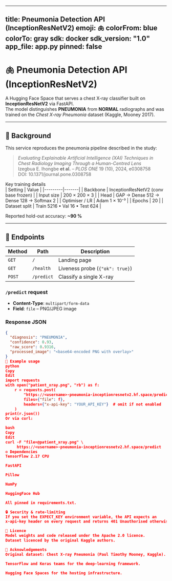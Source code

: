 
---
title: Pneumonia Detection API (InceptionResNetV2)
emoji: 🫁
colorFrom: blue
colorTo: gray
sdk: docker
sdk_version: "1.0"
app_file: app.py
pinned: false
---

# 🫁 Pneumonia Detection API (InceptionResNetV2)

A Hugging Face Space that serves a chest X-ray classifier built on **InceptionResNetV2** via FastAPI.  
The model distinguishes **PNEUMONIA** from **NORMAL** radiographs and was trained on the _Chest X-ray Pneumonia_ dataset (Kaggle, Mooney 2017).

---

## 🧠 Background

This service reproduces the pneumonia pipeline described in the study:

> _Evaluating Explainable Artificial Intelligence (XAI) Techniques in Chest Radiology Imaging Through a Human-Centred Lens_  
> Izegbua E. Ihongbe **et al.** – *PLOS ONE* 19 (10), 2024, e0308758  
> DOI: 10.1371/journal.pone.0308758

Key training details  
| Setting | Value |
|---------|-------|
| Backbone | InceptionResNetV2 (conv base frozen) |
| Input size | 200 × 200 × 3 |
| Head | GAP → Dense 512 → Dense 128 → Softmax 2 |
| Optimiser / LR | Adam 1 × 10⁻³ |
| Epochs | 20 |
| Dataset split | Train 5216 • Val 16 • Test 624 |

Reported hold-out accuracy: **~90 %**

---

## 🚀 Endpoints

| Method | Path | Description |
|--------|------|-------------|
| `GET`  | `/`          | Landing page |
| `GET`  | `/health`    | Liveness probe (`{"ok": true}`) |
| `POST` | `/predict`   | Classify a single X-ray |

### `/predict` request

- **Content-Type**: `multipart/form-data`
- **Field**: `file` – PNG/JPEG image

### Response JSON

```json
{
  "diagnosis": "PNEUMONIA",
  "confidence": 0.93,
  "raw_score": 0.9316,
  "processed_image": "<base64-encoded PNG with overlay>"
}
📝 Example usage
python
Copy
Edit
import requests
with open("patient_xray.png", "rb") as f:
    r = requests.post(
        "https://<username>-pneumonia-inceptionresnetv2.hf.space/predict",
        files={"file": f},
        headers={"x-api-key": "YOUR_API_KEY"}  # omit if not enabled
    )
print(r.json())
Or via curl:

bash
Copy
Edit
curl -F "file=@patient_xray.png" \
     https://<username>-pneumonia-inceptionresnetv2.hf.space/predict
⚙️ Dependencies
TensorFlow 2.17 CPU

FastAPI

Pillow

NumPy

HuggingFace Hub

All pinned in requirements.txt.

🔒 Security & rate-limiting
If you set the EXPECT_KEY environment variable, the API expects an
x-api-key header on every request and returns 401 Unauthorised otherwise.

📜 Licence
Model weights and code released under the Apache 2.0 licence.
Dataset licenced by the original Kaggle authors.

🙏 Acknowledgements
Original dataset: Chest X-ray Pneumonia (Paul Timothy Mooney, Kaggle).

TensorFlow and Keras teams for the deep-learning framework.

Hugging Face Spaces for the hosting infrastructure.